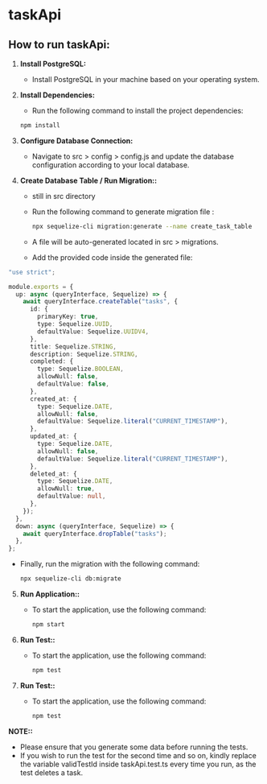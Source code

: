 
# taskApi

## How to run taskApi:

1. **Install PostgreSQL:**

   - Install PostgreSQL in your machine based on your operating system.

2. **Install Dependencies:**

   - Run the following command to install the project dependencies:

   ```bash
   npm install
3.  **Configure Database Connection:**
   
    - Navigate to src > config > config.js and update the database configuration according to your local database.
  
4. **Create Database Table / Run Migration::**

   - still in src directory

   - Run the following command to generate migration file :

     ```bash
     npx sequelize-cli migration:generate --name create_task_table

   - A file will be auto-generated located in src > migrations.
   - Add the provided code inside the generated file:
  
```typescript
"use strict";

module.exports = {
  up: async (queryInterface, Sequelize) => {
    await queryInterface.createTable("tasks", {
      id: {
        primaryKey: true,
        type: Sequelize.UUID,
        defaultValue: Sequelize.UUIDV4,
      },
      title: Sequelize.STRING,
      description: Sequelize.STRING,
      completed: {
        type: Sequelize.BOOLEAN,
        allowNull: false,
        defaultValue: false,
      },
      created_at: {
        type: Sequelize.DATE,
        allowNull: false,
        defaultValue: Sequelize.literal("CURRENT_TIMESTAMP"),
      },
      updated_at: {
        type: Sequelize.DATE,
        allowNull: false,
        defaultValue: Sequelize.literal("CURRENT_TIMESTAMP"),
      },
      deleted_at: {
        type: Sequelize.DATE,
        allowNull: true,
        defaultValue: null,
      },
    });
  },
  down: async (queryInterface, Sequelize) => {
    await queryInterface.dropTable("tasks");
  },
};
  ```
- Finally, run the migration with the following command:
   ```bash
   npx sequelize-cli db:migrate


5. **Run Application::**

   - To start the application, use the following command:
        ```bash
     npm start

6. **Run Test::**

   - To start the application, use the following command:
        ```bash
     npm test
7. **Run Test::**

   - To start the application, use the following command:
        ```bash
     npm test

**NOTE::**

- Please ensure that you generate some data before running the tests.
- If you wish to run the test for the second time and so on, kindly replace the variable validTestId inside taskApi.test.ts every time you run, as the test deletes a task.


   
